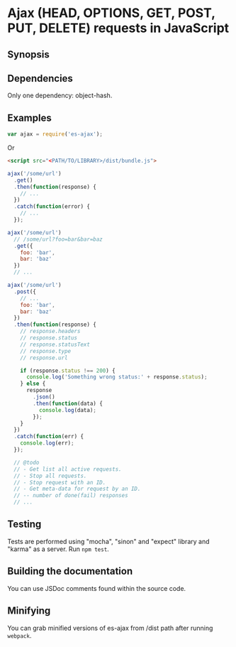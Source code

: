 
# Ajax (HEAD, OPTIONS, GET, POST, PUT, DELETE) requests in JavaScript

## Synopsis


## Dependencies

Only one dependency: object-hash.

## Examples

```javascript
var ajax = require('es-ajax');
```
Or
```html
<script src="<PATH/TO/LIBRARY>/dist/bundle.js">
```

```javascript
ajax('/some/url')
  .get()
  .then(function(response) {
    // ...
  })
  .catch(function(error) {
    // ...
  });

ajax('/some/url')
  // /some/url?foo=bar&bar=baz
  .get({
    foo: 'bar',
    bar: 'baz'
  })
  // ...

ajax('/some/url')
  .post({
    // ...
    foo: 'bar',
    bar: 'baz'
  })
  .then(function(response) {
    // response.headers
    // response.status
    // response.statusText
    // response.type
    // response.url

    if (response.status !== 200) {
      console.log('Something wrong status:' + response.status);
    } else {
      response
        .json()
        .then(function(data) {
          console.log(data);
        });
    }
  })
  .catch(function(err) {
    console.log(err);
  });

  // @todo
  // - Get list all active requests.
  // - Stop all requests.
  // - Stop request with an ID.
  // - Get meta-data for request by an ID.
  // -- number of done(fail) responses
  // ...

```

## Testing

Tests are performed using "mocha", "sinon" and "expect" library and "karma" as a server. Run `npm test`.

## Building the documentation

You can use JSDoc comments found within the source code.

## Minifying

You can grab minified versions of es-ajax from /dist path after running `webpack`.
